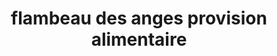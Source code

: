 ---
title: "flambeau des anges provision alimentaire"
url: /gonaives/flambeau-des-anges-provision-alimentaire/
shop: comodidad
---